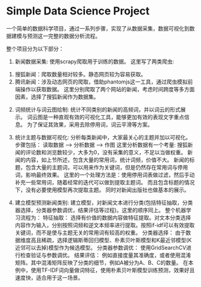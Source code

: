 Simple Data Science Project
=====================================

一个简单的数据科学项目，通过一系列步骤，实现了从数据采集，数据可视化到数据建模与预测这一完整的数据分析流程。

整个项目分为以下部分：

1. 新闻数据采集:
使用scrapy爬取用于训练的数据。
这里写了两类爬虫:
1) 搜狐新闻：爬取数量相对较多。静态网页较为容易获取。
2) 腾讯新闻：涉及动态网页的爬取，借助phantomjs这一工具，通过爬虫模拟前端操作以获取数据。
这里分别爬取了两个网站的新闻，考虑时间跨度等多方面因素，选择了搜狐新闻作为数据集。

2. 词频统计与词云图绘制:
统计不同类别的新闻的高频词，并以词云的形式展示。
词云图是一种直观有效的可视化工具，能够更加有效的表现文字重点信息。
为了保证其效果，采用去除停用词，词云平滑等方案。

3. 统计主题与数据可视化:
分析每类新闻中，大家最关心的主题并加以可视化。
步骤包括：
   读取数据 --> 分析数据 --> 作图
这里分析数据有一个考量:
   搜狐新闻的评论数和浏览数较少，大多为0，没有采集的意义，不足以当做权重。
   新闻的内容，如上节所述，包含大量的常用词，统计词频，价值不大。
   新闻的标题，包含大量的主题词，可以用来作为关键词，但是仍然存在常用词与停用词，影响最终效果。
   这里的一个处理方法是：使用停用词表做过滤，然后手动补充一些常用词，随着经常的迭代可以做到提取主题词。
   而且包含标题的情况下，没有必要使用模型再次提取主题。
   同时对新闻出版社也做基本的展示。

4. 建立模型预测新闻类别:
建立模型，对新闻文本进行分类(包括特征抽取，分类器选择，分类器参数调优，结果评估等过程)。这里的顺序同上。
整个机器学习流程为：
   特征抽取：
   选择有价值的数据内容做特征提取。对文本分类选择内容作为输入，分别按照词频和逆文本频率进行提取。按照if-idf可以有效提取关键词，而不是使与主题无关的常用词有较高的权重。
   分类器选择：
   由于数据维度高且稀疏，选择逻辑斯蒂回归模型、朴素贝叶斯模型和K最近邻模型(K近邻可以去掉)模型作为候选模型。
   分类器参数调优：
   使用GridSearchCV进行检查验证与参数调优。
   结果评估：
   例如直接度量其准确度，或者使用混淆矩阵。其中混淆矩阵反映了分类的细节，例如A被分为A、B、C的数量。
在本例中，使用TF-IDF词向量做词特征，使用朴素贝叶斯模型训练预测，效果好且速度快，适合用于这一场景。